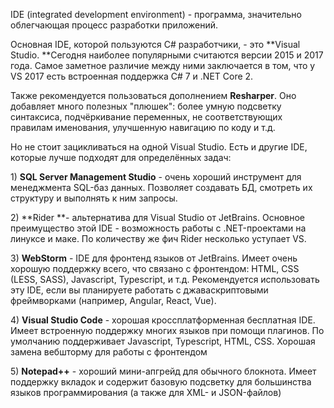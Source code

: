 IDE \(integrated development environment\) - программа, значительно облегчающая процесс разработки приложений.

Основная IDE, которой пользуются C\# разработчики, - это **Visual Studio. **Сегодня наиболее популярными считаются версии 2015 и 2017 года. Самое заметное различие между ними заключается в том, что у VS 2017 есть встроенная поддержка C\# 7 и .NET Core 2.

Также рекомендуется пользоваться дополнением **Resharper**. Оно добавляет много полезных "плюшек": более умную подсветку синтаксиса, подчёркивание переменных, не соответствующих правилам именования, улучшенную навигацию по коду и т.д.

Но не стоит зацикливаться на одной Visual Studio. Есть и другие IDE, которые лучше подходят для определённых задач:

1\) **SQL Server Management Studio** - очень хороший инструмент для менеджмента SQL-баз данных. Позволяет создавать БД, смотреть их структуру и выполнять к ним запросы.

2\) **Rider **- альтернатива для Visual Studio от JetBrains. Основное преимущество этой IDE - возможность работы с .NET-проектами на линуксе и маке. По количеству же фич Rider несколько уступает VS.

3\) **WebStorm** - IDE для фронтенд языков от JetBrains. Имеет очень хорошую поддержку всего, что связано с фронтендом: HTML, CSS \(LESS, SASS\), Javascript, Typescript, и т.д. Рекомендуется использовать эту IDE, если вы планируете работать с джаваскриптовыми фреймворками \(например, Angular, React, Vue\).

4\) **Visual Studio Code** - хорошая кроссплатформенная бесплатная IDE. Имеет встроенную поддержку многих языков при помощи плагинов. По умолчанию поддерживает Javascript, Typescript, HTML, CSS. Хорошая замена вебшторму для работы с фронтендом

5\) **Notepad++** - хороший мини-апгрейд для обычного блокнота. Имеет поддержку вкладок и содержит базовую подсветку для большинства языков программирования \(а также для XML- и JSON-файлов\)

